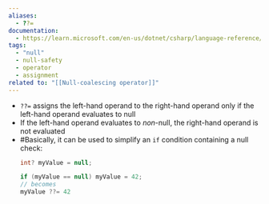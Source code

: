 ```yaml
---
aliases:
  - ??=
documentation:
  - https://learn.microsoft.com/en-us/dotnet/csharp/language-reference/operators/null-coalescing-operator
tags:
  - "null"
  - null-safety
  - operator
  - assignment
related to: "[[Null-coalescing operator]]"
---
```

-  `??=` assigns the left-hand operand to the right-hand operand only if the left-hand operand evaluates to null
- If the left-hand operand evaluates to *non*-null, the right-hand operand is not evaluated
- #Basically, it can be used to simplify an `if` condition containing a null check:
  ```csharp
  int? myValue = null;
  
  if (myValue == null) myValue = 42;
  // becomes
  myValue ??= 42
```